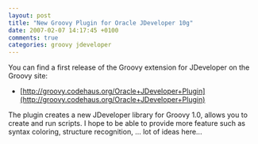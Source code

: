 ```yaml
---
layout: post
title: "New Groovy Plugin for Oracle JDeveloper 10g"
date: 2007-02-07 14:17:45 +0100
comments: true
categories: groovy jdeveloper
---
```


You can find a first release of the Groovy extension for JDeveloper on the Groovy site:

* [http://groovy.codehaus.org/Oracle+JDeveloper+Plugin](http://groovy.codehaus.org/Oracle+JDeveloper+Plugin)


The plugin creates a new JDeveloper library for Groovy 1.0, allows you to create and run scripts. I hope to be able to provide more feature such as syntax coloring,  structure recognition, ... lot of ideas here...

